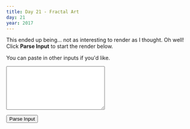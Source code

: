 ```yaml
---
title: Day 21 - Fractal Art
day: 21
year: 2017
---
```


This ended up being... not as interesting to render as I thought. Oh well! Click **Parse Input** to start the render below.

You can paste in other inputs if you'd like.

<textarea id="input" style="font-size: 10px; font-family: monospace" rows="10" cols="40"></textarea>
<button id="parse">Parse Input</button>
<br>

<div id="app"></div>

<script>
window.defaultInput = `../.. => ..#/#.#/###
#./.. => .#./#../###
##/.. => #.#/#.#/..#
.#/#. => .##/..#/#..
##/#. => #../#.#/#..
##/## => #.#/.#./#..
.../.../... => ####/##../#.../#...
#../.../... => ##.#/####/.#../....
.#./.../... => ...#/...#/#.../.##.
##./.../... => ###./#.##/#..#/...#
#.#/.../... => ##.#/###./.#.#/##..
###/.../... => .###/#..#/..##/.##.
.#./#../... => ####/#..#/#..#/#..#
##./#../... => #.##/###./##../#...
..#/#../... => ..##/.#.#/..#./.###
#.#/#../... => .##./.#../..#./###.
.##/#../... => ####/..../###./###.
###/#../... => .#.#/.###/##.#/#..#
.../.#./... => ..../.#../.##./..#.
#../.#./... => #.##/..#./####/#.##
.#./.#./... => .#.#/.###/#.#./.#.#
##./.#./... => #..#/#.#./...#/.###
#.#/.#./... => .##./#..#/####/.###
###/.#./... => #.../..../.#.#/##..
.#./##./... => #..#/..##/.##./.#.#
##./##./... => ..##/#..#/####/###.
..#/##./... => ####/.#.#/#.##/#.##
#.#/##./... => .###/...#/#.../...#
.##/##./... => ..##/.#.#/#.../##.#
###/##./... => ##../..#./..#./#...
.../#.#/... => .#.#/##../#..#/.#.#
#../#.#/... => #.##/...#/##../...#
.#./#.#/... => #.../..##/#..#/.##.
##./#.#/... => .##./..##/.#../..#.
#.#/#.#/... => .#../#..#/#.#./....
###/#.#/... => ##.#/..##/##../#...
.../###/... => #.../..#./##../#.##
#../###/... => ..#./#.../##../.##.
.#./###/... => ###./.#.#/..##/##.#
##./###/... => ##.#/#.../##.#/#.#.
#.#/###/... => ..##/...#/##../#..#
###/###/... => ##.#/.###/...#/#..#
..#/.../#.. => .##./#.##/..#./####
#.#/.../#.. => ..#./###./#.../##.#
.##/.../#.. => ...#/...#/.#../.###
###/.../#.. => .##./.#../##../#.#.
.##/#../#.. => ####/..##/#.../##..
###/#../#.. => #.../#..#/####/##..
..#/.#./#.. => .##./##.#/.#../###.
#.#/.#./#.. => ..../.###/###./.#.#
.##/.#./#.. => #.##/#..#/###./..#.
###/.#./#.. => #.../..#./##../.#.#
.##/##./#.. => .##./.#.#/#..#/#..#
###/##./#.. => .#../.#.#/#..#/....
#../..#/#.. => ####/..##/..##/.###
.#./..#/#.. => ###./.###/..#./##.#
##./..#/#.. => .###/####/#.../#.##
#.#/..#/#.. => #.##/#..#/.#.#/...#
.##/..#/#.. => #.../##../..##/##.#
###/..#/#.. => ###./##.#/#.../.#..
#../#.#/#.. => #.#./#.../##../..#.
.#./#.#/#.. => .###/#.#./...#/##.#
##./#.#/#.. => .#../#.##/##.#/#.#.
..#/#.#/#.. => .#../#..#/.#../.#.#
#.#/#.#/#.. => .#../.##./..../..#.
.##/#.#/#.. => .##./.#../####/#.##
###/#.#/#.. => ..#./##../##../#.#.
#../.##/#.. => #.##/.##./..#./..##
.#./.##/#.. => ###./#.#./#.../###.
##./.##/#.. => ####/#.../#.../#.#.
#.#/.##/#.. => .###/#..#/###./#..#
.##/.##/#.. => #.../####/###./###.
###/.##/#.. => .#../.#.#/##../.#..
#../###/#.. => ..#./.##./.###/##..
.#./###/#.. => ####/.##./####/....
##./###/#.. => #.../#.../#.##/.##.
..#/###/#.. => .#.#/.###/...#/....
#.#/###/#.. => ###./..##/.#../#.##
.##/###/#.. => ...#/.#../##../.#..
###/###/#.. => ...#/#.##/.#.#/..##
.#./#.#/.#. => .###/#.../..#./.##.
##./#.#/.#. => ###./##.#/..#./##.#
#.#/#.#/.#. => #.../##.#/..#./#...
###/#.#/.#. => ...#/...#/#..#/...#
.#./###/.#. => #.#./.##./#.#./.###
##./###/.#. => #.../####/..##/#...
#.#/###/.#. => ##../.##./.###/###.
###/###/.#. => ..#./.##./.#../#.#.
#.#/..#/##. => ...#/#.##/##../...#
###/..#/##. => ...#/#.../###./###.
.##/#.#/##. => ##.#/.#.#/.#../....
###/#.#/##. => .##./..../##.#/..#.
#.#/.##/##. => .#../###./#.#./##..
###/.##/##. => #.##/#..#/#.#./###.
.##/###/##. => #.##/###./..../##..
###/###/##. => .#../####/.###/##..
#.#/.../#.# => #.../#..#/..##/##.#
###/.../#.# => #..#/.#.#/####/#.##
###/#../#.# => ###./##../##.#/...#
#.#/.#./#.# => .##./.#.#/#.../...#
###/.#./#.# => .#../.#../..../#.#.
###/##./#.# => #.#./#.#./#.../.#..
#.#/#.#/#.# => ..../####/####/..#.
###/#.#/#.# => #..#/.##./#.../##..
#.#/###/#.# => ###./...#/#.##/##..
###/###/#.# => #.##/#.../#..#/###.
###/#.#/### => ..../...#/###./..#.
###/###/### => #..#/..../#.../#.##`;
</script>

<script>
    // Copied from '2017/21/grid.js', and exposed via `window`
    // Slightly adjusted to expand grid asynchronously

    /**
 * Rotates a square 2d array 90 degrees clockwise in place
 * @link https://code.likeagirl.io/rotate-an-2d-matrix-90-degree-clockwise-without-create-another-array-49209ea8b6e6
 */
function rotate(matrix) {
    const n = matrix.length;
    const x = Math.floor(n / 2);
    const y = n - 1;
    for (let i = 0; i < x; i++) {
        for (let j = i; j < y - i; j++) {
            k = matrix[i][j];
            matrix[i][j] = matrix[y - j][i];
            matrix[y - j][i] = matrix[y - i][y - j];
            matrix[y - i][y - j] = matrix[j][y - i];
            matrix[j][y - i] = k;
        }
    }
}

/**
 * @param {Array<Array>} grid_rule
 * @param {Boolean} [reflect_y=false]
 * @returns {String}
 */
function joinGridRule(grid_rule, reflect_y = false) {
    /**
     * Use loops and string concatentations to prevent intermediary arrays
     * from being created, improving run-time.
     *
     * A cleaner, "one liner" might look like:
     *
     *     return (reflect_y
     *         ? grid_rule.map((row) => row.join(''))
     *         : grid_rule.map((row) => row.join('')).reverse()
     *     ).join('/');
     */

    let result = '';
    const processRow = (y) => {
        let row = '';
        for (let x = 0; x < grid_rule[y].length; x++) {
            row += grid_rule[y][x];
        }
        if (result) {
            result += '/' + row;
        } else {
            result += row;
        }
    };

    if (reflect_y) {
        for (let y = grid_rule.length - 1; y >= 0; y--) {
            processRow(y);
        }
    } else {
        for (let y = 0; y < grid_rule.length; y++) {
            processRow(y);
        }
    }

    return result;
}

/*

TRANSFORMATION EXAMPLES

0°   90°  180° 270°
--   ---  ---- ----
#.   ..   ..   .#
..   #.   .#   ..

y
--
..   #.   ..   ..
#.   ..   #.   .#

x
--
.#   ..   ..   #.
..   .#   #.   ..

0°    90°   180°  270°
--    ---   ----  ----
###   ##.   .#.   ..#
..#   #.#   #..   #.#
.#.   #..   ###   .##

y
--
.#.   #..   ###   .##
..#   #.#   #..   #.#
###   ##.   .#.   ..#

x
--
###   .##   .#.   #..
#..   #.#   ..#   #.#
.#.   ..#   ###   ##.

*/

/**
 * Given a "raw" rule string and a lookup object reference, split the
 * expansion output to an array, then save that array across all possible
 * transformations of the rule input.
 * @param {String} rule_raw - e.g. `../.. => ..#/#.#/###`
 * @param {Object} lookup - Applies all rules, including transformations, to the `lookup` in place
 * @example
 * {
 *   "#./..": [".#.", "#..", "###"],
 *   ...
 * }
 */
function applyTransformations(rule_raw, lookup) {
    let [rule_input, rule_output] = rule_raw.split(' => ');
    rule_output = rule_output.split('/');
    lookup[rule_input] = rule_output;
    let rule_input_grid = rule_input.split('/').map((row) => row.split(''));

    /**
     * Can't find concrete math on this, but naturally there is a symmetry group
     * going on here. After doing some rotation and reflections by hand, it looks
     * like roating 0, 90, 180, and 270, plus reflecting each of those over any axis
     * (whichever one is easier) will generate all possible states, with potential
     * duplicates. Assigning those within my lookup will remove those duplicates
     * automatically.
     */
    for (let r = 0; r < 4; r++) {
        lookup[joinGridRule(rule_input_grid)] = rule_output;
        lookup[joinGridRule(rule_input_grid, true)] = rule_output;

        rotate(rule_input_grid);
    }

    // Useful for debugging, but not required since I'm updating the lookup in place
    return lookup;
}

function convertInputToRulesObject(input) {
    let rules_lookup = {};
    let rules = input.split('\n');

    for (let rule_raw of rules) {
        // Makes change to `rules_lookup` in place
        applyTransformations(rule_raw, rules_lookup);
    }

    return rules_lookup;
}

/**
 * Returns a 2d square array from a grid, given an x/y offset ([0,0] is the upper left corner)
 * @param {Array<Array>} grid
 * @param {Number} x_offset
 * @param {Number} y_offset
 * @param {Number} size Size of the subgrid to pick out
 * @returns {Array}
 */
function pickSubgrid(grid, x_offset, y_offset, size) {
    let subgrid = [];
    for (let y = y_offset; y < y_offset + size; y++) {
        let row = [];
        for (let x = x_offset; x < x_offset + size; x++) {
            row.push(grid[y][x]);
        }
        subgrid.push(row);
    }

    return subgrid;
}

/**
 * Returns a string representation of our grid, to be immediately used as an expansion rule
 * @param {Array<Array>} grid
 * @param {Number} x_offset
 * @param {Number} y_offset
 * @param {Number} size Size of the subgrid to pick out
 * @returns {String}
 */
function pickSubgridAsRule(grid, x_offset, y_offset, size) {
    let subgrid = '';
    for (let y = y_offset; y < y_offset + size; y++) {
        for (let x = x_offset; x < x_offset + size; x++) {
            subgrid += grid[y][x];
        }
        if (y < y_offset + size - 1) {
            subgrid += '/';
        }
    }

    return subgrid;
}

/**
 * @param {Array<Array>} grid - A 2d grid of our '#' and '.' pixels
 * @param {Object} rules
 */
function expandGrid(grid, rules) {
    let new_grid = [];

    /**
     * If divisible by 3, 3x3 -> 4x4
     * If divisible by 2, 2x2 -> 3x3
     */
    let intial_size = grid.length % 2 === 0 ? 2 : 3;
    let expansion_size = intial_size + 1;
    let chunks = Math.floor(grid.length / intial_size);

    // Need to iterate over x/y chunks
    for (let y_chunk = 0; y_chunk < chunks; y_chunk++) {
        let y_offset = y_chunk * intial_size;

        /**
         * But, when saving our new grid, save cols as
         * concatenated strings. So the rows need to be offset
         * for the newly expanded array we are creating.
         */
        let y_resized_offset = y_chunk * expansion_size;

        for (let x_chunk = 0; x_chunk < chunks; x_chunk++) {
            let x_offset = x_chunk * intial_size;

            // Slightly more optimized to use `pickSubgridAsRule`. Original code shown below
            // let subgrid = pickSubgrid(grid, x_offset, y_offset, intial_size);
            // let subgrid_as_rule = joinGridRule(subgrid);
            let subgrid_as_rule = pickSubgridAsRule(grid, x_offset, y_offset, intial_size);
            let expansion = rules[subgrid_as_rule];

            for (let y = 0; y < expansion.length; y++) {
                let expansion_row = expansion[y];
                if (new_grid[y_resized_offset + y] === undefined) {
                    new_grid[y_resized_offset + y] = '';
                }

                new_grid[y_resized_offset + y] += expansion_row;
            }
        }
    }

    // `new_grid` is an array of strings, so split the strings to get a 2D array
    let final_new_grid = new_grid.map((row) => row.split(''));
    return final_new_grid;
}

// For the puzzle, starting point is always the same
const STARTING_GRID = `.#.
..#
###`;
    // .split('\n')
    // .map((row) => row.split(''));

const wait = (ms = 1000, val) => new Promise((resolve) => setTimeout(() => resolve(val)), ms);
async function iterativelyExpandGrid(input, iterations, grid = STARTING_GRID) {
    grid = grid.split('\n').map(row => row.split(''));
    let rules = convertInputToRulesObject(input);
    for (let i = 0; i < iterations; i++) {
        let new_grid = expandGrid(grid, rules);
        grid = new_grid;

        let grid_event = new CustomEvent('new-grid', { detail: { grid } });
        window.dispatchEvent(grid_event);

        // Wait so we have time to draw
        await wait(100);
    }

    return grid;
}

/**
 * Counts the number of "on" and "off" pixels.
 * "On" is denoted via a '#' character.
 * "Off" is denoted via a '.' character.
 * @param {Array<Array>} grid 
 * @returns {Object<Number>} Returns `{ pixels_on, pixels_off }`
 */
function countPixelsInGrid(grid) {
    // Assumes a square grid
    let total_pixels = grid.length * grid.length;
    let pixels_on = grid
        .map((row) => row.reduce((sum, cell) => sum + (cell === '#' ? 1 : 0), 0))
        .reduce((a, b) => a + b);
    let pixels_off = total_pixels - pixels_on;

    return {
        pixels_on,
        pixels_off,
    };
}

window.STARTING_GRID = STARTING_GRID;
window.iterativelyExpandGrid = iterativelyExpandGrid;
window.countPixelsInGrid = countPixelsInGrid;
</script>

<script>
    let input_textarea = document.getElementById('input');
    input_textarea.value = window.defaultInput;
    let parse = document.getElementById('parse');
    let app = document.getElementById('app');
    parse.addEventListener('click', function onClick(e){
        let input = input_textarea.value;
        this.disabled = true;
        let previous_text_content = this.textContent;
        this.textContent = 'Running...';
        setTimeout(async () => {
            try {
                // This is inefficient, but works well enough.
                // Run this once to see what size canvas we'll need
                let final_grid = await iterativelyExpandGrid(input, 18);
                const max_grid_size = final_grid.length;
                console.log(max_grid_size);
                
                // Next, create a canvas and inject it
                const canvas = document.createElement('canvas');
                app.innerHTML = '';
                app.appendChild(canvas);
                const ctx = canvas.getContext('2d');
                canvas.width = max_grid_size;
                canvas.height = max_grid_size;
                // Assumes 2 DPI / Retina screens
                canvas.style.width = `${max_grid_size / 2}px`;
                canvas.style.height = `${max_grid_size / 2}px`;

                let gridHandler = (event) => {
                    let { grid } = event.detail;

                    let y_offset = (max_grid_size - grid.length) / 2;
                    let x_offset = (max_grid_size - grid[0].length) / 2;
                    for (let y = 0; y < grid.length; y++) {
                        for (let x = 0; x < grid[y].length; x++) {
                            // '#' is On
                            ctx.fillStyle = grid[y][x] === '#' ? 'black' : 'white';
                            ctx.fillRect(x, y, 1, 1);
                        }
                    }
                };
                window.addEventListener('new-grid', gridHandler);
                final_grid = await iterativelyExpandGrid(input, 18);
                window.removeEventListener('new-grid', gridHandler);

                console.log('done');
            } catch (e) {
                console.error('ERROR in parsing input:');
                console.warn(e);
            } finally {
                this.disabled = false;
                this.textContent = previous_text_content;
            }
        }, 100);
    });
</script>
